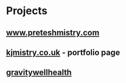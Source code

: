 
# Projects

## www.preteshmistry.com


## [kjmistry.co.uk](https://kjmistry.co.uk/) - portfolio page

## [gravitywellhealth](https://healthreading.azurewebsites.net)
